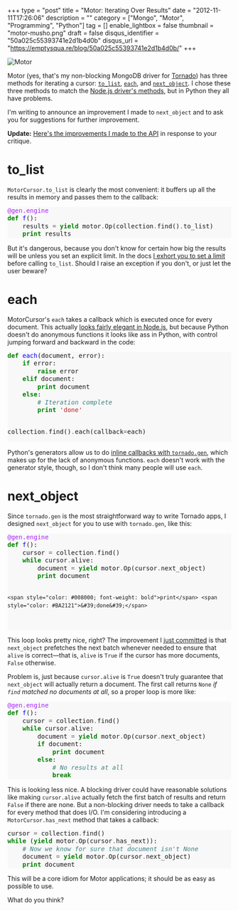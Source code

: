 +++
type = "post"
title = "Motor: Iterating Over Results"
date = "2012-11-11T17:26:06"
description = ""
category = ["Mongo", "Motor", "Programming", "Python"]
tag = []
enable_lightbox = false
thumbnail = "motor-musho.png"
draft = false
disqus_identifier = "50a025c55393741e2d1b4d0b"
disqus_url = "https://emptysqua.re/blog/50a025c55393741e2d1b4d0b/"
+++

<p><img src="motor-musho.png" alt="Motor" title="Motor" border="0"   /></p>
<p>Motor (yes, that's my non-blocking MongoDB driver for <a href="http://www.tornadoweb.org/">Tornado</a>) has three methods for iterating a cursor: <a href="http://motor.readthedocs.org/en/stable/api/motor_cursor.html#motor.MotorCursor.to_list"><code>to_list</code></a>, <a href="http://motor.readthedocs.org/en/stable/api/motor_cursor.html#motor.MotorCursor.each"><code>each</code></a>, and <a href="http://motor.readthedocs.org/en/stable/api/motor_cursor.html#motor.MotorCursor.next_object"><code>next_object</code></a>. I chose these three methods to match the <a href="http://mongodb.github.com/node-mongodb-native/api-generated/cursor.html">Node.js driver's methods</a>, but in Python they all have problems.</p>
<p>I'm writing to announce an improvement I made to <code>next_object</code> and to ask you for suggestions for further improvement.</p>
<p><strong>Update:</strong> <a href="/motor-iterating-over-results-the-grand-conclusion/">Here's the improvements I made to the API</a> in response to your critique.</p>
<h1 id="to_list">to_list</h1>
<p><code>MotorCursor.to_list</code> is clearly the most convenient: it buffers up all the results in memory and passes them to the callback:</p>
<div class="codehilite" style="background: #f8f8f8"><pre style="line-height: 125%"><span style="color: #AA22FF">@gen.engine</span>
<span style="color: #008000; font-weight: bold">def</span> <span style="color: #0000FF">f</span>():
    results <span style="color: #666666">=</span> <span style="color: #008000; font-weight: bold">yield</span> motor<span style="color: #666666">.</span>Op(collection<span style="color: #666666">.</span>find()<span style="color: #666666">.</span>to_list)
    <span style="color: #008000; font-weight: bold">print</span> results
</pre></div>


<p>But it's dangerous, because you don't know for certain how big the results will be unless you set an explicit limit. In the docs <a href="http://motor.readthedocs.org/en/stable/api/motor_cursor.html#motor.MotorCursor.to_list">I exhort you to set a limit </a>before calling <code>to_list</code>. Should I raise an exception if you don't, or just let the user beware?</p>
<h1 id="each">each</h1>
<p>MotorCursor's <code>each</code> takes a callback which is executed once for every document. This actually <a href="http://mongodb.github.com/node-mongodb-native/api-generated/cursor.html#each">looks fairly elegant in Node.js</a>, but because Python doesn't do anonymous functions it looks like ass in Python, with control jumping forward and backward in the code:</p>
<div class="codehilite" style="background: #f8f8f8"><pre style="line-height: 125%"><span style="color: #008000; font-weight: bold">def</span> <span style="color: #0000FF">each</span>(document, error):
    <span style="color: #008000; font-weight: bold">if</span> error:
        <span style="color: #008000; font-weight: bold">raise</span> error
    <span style="color: #008000; font-weight: bold">elif</span> document:
        <span style="color: #008000; font-weight: bold">print</span> document
    <span style="color: #008000; font-weight: bold">else</span>:
        <span style="color: #408080; font-style: italic"># Iteration complete</span>
        <span style="color: #008000; font-weight: bold">print</span> <span style="color: #BA2121">&#39;done&#39;</span>

collection<span style="color: #666666">.</span>find()<span style="color: #666666">.</span>each(callback<span style="color: #666666">=</span>each)
</pre></div>


<p>Python's generators allow us to do <a href="http://www.tornadoweb.org/en/latest/gen.html">inline callbacks with <code>tornado.gen</code></a>, which makes up for the lack of anonymous functions. <code>each</code> doesn't work with the generator style, though, so I don't think many people will use <code>each</code>.</p>
<h1 id="next_object">next_object</h1>
<p>Since <code>tornado.gen</code> is the most straightforward way to write Tornado apps, I designed <code>next_object</code> for you to use with <code>tornado.gen</code>, like this:</p>
<div class="codehilite" style="background: #f8f8f8"><pre style="line-height: 125%"><span style="color: #AA22FF">@gen.engine</span>
<span style="color: #008000; font-weight: bold">def</span> <span style="color: #0000FF">f</span>():
    cursor <span style="color: #666666">=</span> collection<span style="color: #666666">.</span>find()
    <span style="color: #008000; font-weight: bold">while</span> cursor<span style="color: #666666">.</span>alive:
        document <span style="color: #666666">=</span> <span style="color: #008000; font-weight: bold">yield</span> motor<span style="color: #666666">.</span>Op(cursor<span style="color: #666666">.</span>next_object)
        <span style="color: #008000; font-weight: bold">print</span> document

    <span style="color: #008000; font-weight: bold">print</span> <span style="color: #BA2121">&#39;done&#39;</span>
</pre></div>


<p>This loop looks pretty nice, right? The improvement I <a href="https://github.com/ajdavis/mongo-python-driver/commit/b56d476409325cb58bb619b395c35461bfb3ac32">just committed</a> is that <code>next_object</code> prefetches the next batch whenever needed to ensure that <code>alive</code> is correct&mdash;that is, <code>alive</code> is <code>True</code> if the cursor has more documents, <code>False</code> otherwise.</p>
<p>Problem is, just because <code>cursor.alive</code> is <code>True</code> doesn't truly guarantee that <code>next_object</code> will actually return a document. The first call returns <code>None</code> <em>if <code>find</code> matched no documents at all</em>, so a proper loop is more like:</p>
<div class="codehilite" style="background: #f8f8f8"><pre style="line-height: 125%"><span style="color: #AA22FF">@gen.engine</span>
<span style="color: #008000; font-weight: bold">def</span> <span style="color: #0000FF">f</span>():
    cursor <span style="color: #666666">=</span> collection<span style="color: #666666">.</span>find()
    <span style="color: #008000; font-weight: bold">while</span> cursor<span style="color: #666666">.</span>alive:
        document <span style="color: #666666">=</span> <span style="color: #008000; font-weight: bold">yield</span> motor<span style="color: #666666">.</span>Op(cursor<span style="color: #666666">.</span>next_object)
        <span style="color: #008000; font-weight: bold">if</span> document:
            <span style="color: #008000; font-weight: bold">print</span> document
        <span style="color: #008000; font-weight: bold">else</span>:
            <span style="color: #408080; font-style: italic"># No results at all</span>
            <span style="color: #008000; font-weight: bold">break</span>
</pre></div>


<p>This is looking less nice. A blocking driver could have reasonable solutions like making <code>cursor.alive</code> actually fetch the first batch of results and return <code>False</code> if there are none. But a non-blocking driver needs to take a callback for every method that does I/O. I'm considering introducing a <code>MotorCursor.has_next</code> method that takes a callback:</p>
<div class="codehilite" style="background: #f8f8f8"><pre style="line-height: 125%">cursor <span style="color: #666666">=</span> collection<span style="color: #666666">.</span>find()
<span style="color: #008000; font-weight: bold">while</span> (<span style="color: #008000; font-weight: bold">yield</span> motor<span style="color: #666666">.</span>Op(cursor<span style="color: #666666">.</span>has_next)):
    <span style="color: #408080; font-style: italic"># Now we know for sure that document isn&#39;t None</span>
    document <span style="color: #666666">=</span> <span style="color: #008000; font-weight: bold">yield</span> motor<span style="color: #666666">.</span>Op(cursor<span style="color: #666666">.</span>next_object)
    <span style="color: #008000; font-weight: bold">print</span> document
</pre></div>


<p>This will be a core idiom for Motor applications; it should be as easy as possible to use.</p>
<p>What do you think?</p>
